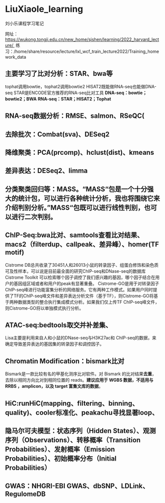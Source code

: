 # LiuXiaole_learning
刘小乐课程学习笔记

网址：https://wukong.tongji.edu.cn/new_home/sjshen/learning/2022_harvard_lecture/ 
练习：/home/share/resource/lecture/lxl_wcf_train_lecture2022/Training_homework_data

## 主要学习了比对分析：STAR、bwa等
tophat调用bowtie，tophat2调用bowtie2
HISAT2既能做RNA-seq也能做DNA-seq
STAR是ENCODE官方推荐的RNA-seq比对工具
**DNA-seq：bowtie；bowtie2；BWA**
**RNA-seq：STAR；HISAT2；Tophat**
## RNA-seq数据分析：RMSE、salmon、RSeQC(
## 去除批次：Combat(sva)、DESeq2
## 降维聚类：PCA(prcomp)、hclust(dist)、kmeans
## 差异表达：DESeq2、limma
## 分类聚类回归等：MASS。“MASS“包是一个十分强大的统计包，可以进行各种统计分析，我也将围绕它来介绍判别分析。”MASS“包既可以进行线性判别，也可以进行二次判别。
## ChIP-Seq:bwa比对、samtools查看比对结果、macs2（filterdup、callpeak、差异峰）、homer(TF motif)
Cistrome DB总共收录了30451人和26013小鼠的转录因子、组蛋白修饰和染色质可及性样本，可以说是目前最全面的研究ChIP-seq和DNase-seq的数据库
Cistrome Toolkit 可以检索哪个因子调控了我们感兴趣的基因，哪个因子结合在用户的基因组区域或者和用户的peak有显著重叠。
Cistrome-GO是用于对转录因子ChIP-seq峰进行功能富集分析的网络服务。它有两种工作模式。如果用户同时提供了TF的ChIP-seq峰文件和差异表达分析文件（基于TF），则Cistrome-GO将基于两种数据类型的整合执行集成模式分析。如果我们仅上传TF ChIP-seq峰文件，则Cistrome-GO将以单独模式执行分析。
## ATAC-seq:bedtools取交并补差集、
Lisa主要是利用来自人和小鼠的DNase-seq与H3K27ac和 ChIP-seq的数据，来确定导致差异表达的基因集的转录因子和调控因子。
## Chromatin Modification：bismark比对
Bismark是一款比较有名的甲基化测序比对软件。对 Bismark 的比对结果**去重**，去除以相同方向比对到相同位置的 reads。**建议应用于 WGBS 数据，不适用与 RRBS ，amplicon，以及 target 富集文库的数据**。
## HiC:runHiC(mapping、filtering、binning、quality)、cooler标准化、peakachu寻找显著loop、
## 隐马尔可夫模型：状态序列（Hidden States）、观测序列（Observations）、转移概率（Transition Probabilities）、发射概率（Emission Probabilities）、初始概率分布（Initial Probabilities）
## GWAS：NHGRI-EBI GWAS、dbSNP、LDLink、RegulomeDB
